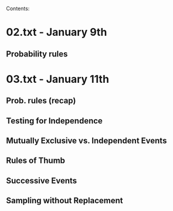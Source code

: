 Contents:

# 02.txt - January 9th

## Probability rules

# 03.txt - January 11th

## Prob. rules (recap)

## Testing for Independence

## Mutually Exclusive vs. Independent Events

## Rules of Thumb

## Successive Events

## Sampling without Replacement
